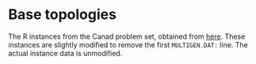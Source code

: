 # Base topologies

The R instances from the Canad problem set, obtained from [here](http://groups.di.unipi.it/optimize/Data/MMCF.html#Canad).
These instances are slightly modified to remove the first `MULTIGEN.DAT:` line.
The actual instance data is unmodified.
